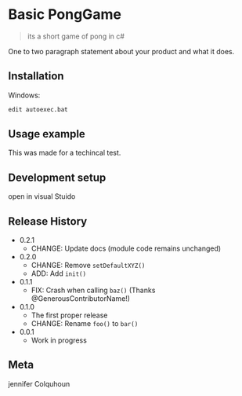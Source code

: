 # Basic PongGame
> its a short game of pong in c#



One to two paragraph statement about your product and what it does.


## Installation

Windows:

```sh
edit autoexec.bat
```

## Usage example
This was made for a techincal test.


## Development setup
open in visual Stuido

## Release History

* 0.2.1
    * CHANGE: Update docs (module code remains unchanged)
* 0.2.0
    * CHANGE: Remove `setDefaultXYZ()`
    * ADD: Add `init()`
* 0.1.1
    * FIX: Crash when calling `baz()` (Thanks @GenerousContributorName!)
* 0.1.0
    * The first proper release
    * CHANGE: Rename `foo()` to `bar()`
* 0.0.1
    * Work in progress

## Meta

jennifer Colquhoun 

